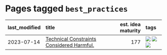 # Pages tagged `best_practices`

|last_modified|title|est. idea maturity|tags
|:---|:---|---:|:---|
|2023-07-14|[Technical Constraints Considered Harmful.](../constraints_considered_hazardous.md)|177|[![](https://img.shields.io/badge/tag-best_practices-71e862)](../tags/best_practices.md) [![](https://img.shields.io/badge/tag-engineering-ad342b)](../tags/engineering.md) [![](https://img.shields.io/badge/tag-publication-1eefac)](../tags/publication.md)|